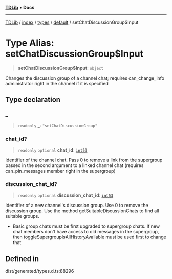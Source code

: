 [**TDLib**](../../../../../../README.md) • **Docs**

***

[TDLib](../../../../../../modules.md) / [index](../../../../../README.md) / [types](../../../README.md) / [default](../README.md) / setChatDiscussionGroup$Input

# Type Alias: setChatDiscussionGroup$Input

> **setChatDiscussionGroup$Input**: `object`

Changes the discussion group of a channel chat; requires can_change_info administrator right in the channel if it is specified

## Type declaration

### \_

> `readonly` **\_**: `"setChatDiscussionGroup"`

### chat\_id?

> `readonly` `optional` **chat\_id**: [`int53`](int53.md)

Identifier of the channel chat. Pass 0 to remove a link from the supergroup passed in the second argument to a linked channel chat (requires can_pin_messages member right in the supergroup)

### discussion\_chat\_id?

> `readonly` `optional` **discussion\_chat\_id**: [`int53`](int53.md)

Identifier of a new channel's discussion group. Use 0 to remove the discussion group. Use the method getSuitableDiscussionChats to find all suitable groups.

- Basic group chats must be first upgraded to supergroup chats. If new chat members don't have access to old messages in the supergroup, then toggleSupergroupIsAllHistoryAvailable must be used first to change that

## Defined in

dist/generated/types.d.ts:88296
